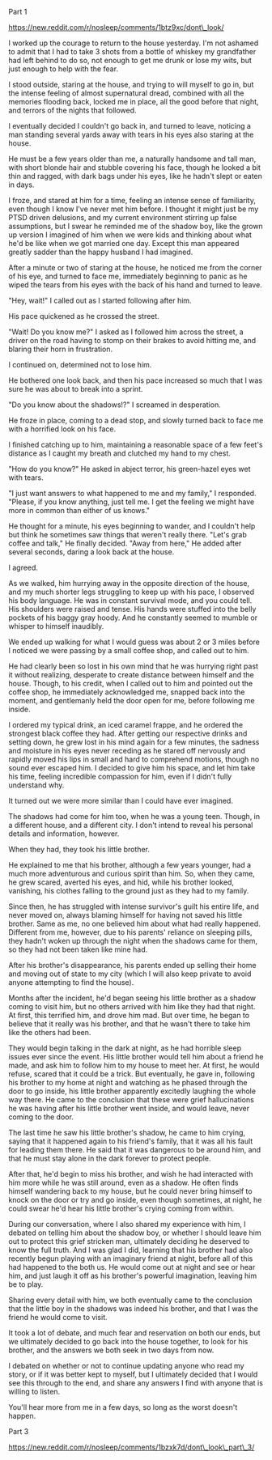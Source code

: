 Part 1

https://new.reddit.com/r/nosleep/comments/1btz9xc/dont\_look/

I worked up the courage to return to the house yesterday. I'm not ashamed to admit that I had to take 3 shots from a bottle of whiskey my grandfather had left behind to do so, not enough to get me drunk or lose my wits, but just enough to help with the fear.

I stood outside, staring at the house, and trying to will myself to go in, but the intense feeling of almost supernatural dread, combined with all the memories flooding back, locked me in place, all the good before that night, and terrors of the nights that followed.

I eventually decided I couldn't go back in, and turned to leave, noticing a man standing several yards away with tears in his eyes also staring at the house.

He must be a few years older than me, a naturally handsome and tall man, with short blonde hair and stubble covering his face, though he looked a bit thin and ragged, with dark bags under his eyes, like he hadn't slept or eaten in days.

I froze, and stared at him for a time, feeling an intense sense of familiarity, even though I know I've never met him before. I thought it might just be my PTSD driven delusions, and my current environment stirring up false assumptions, but I swear he reminded me of the shadow boy, like the grown up version I imagined of him when we were kids and thinking about what he'd be like when we got married one day. Except this man appeared greatly sadder than the happy husband I had imagined.

After a minute or two of staring at the house, he noticed me from the corner of his eye, and turned to face me, immediately beginning to panic as he wiped the tears from his eyes with the back of his hand and turned to leave.

"Hey, wait!" I called out as I started following after him.

His pace quickened as he crossed the street.

"Wait! Do you know me?" I asked as I followed him across the street, a driver on the road having to stomp on their brakes to avoid hitting me, and blaring their horn in frustration.

I continued on, determined not to lose him.

He bothered one look back, and then his pace increased so much that I was sure he was about to break into a sprint.

"Do you know about the shadows!?" I screamed in desperation.

He froze in place, coming to a dead stop, and slowly turned back to face me with a horrified look on his face.

I finished catching up to him, maintaining a reasonable space of a few feet's distance as I caught my breath and clutched my hand to my chest.

"How do you know?" He asked in abject terror, his green-hazel eyes wet with tears.

"I just want answers to what happened to me and my family," I responded. "Please, if you know anything, just tell me. I get the feeling we might have more in common than either of us knows."

He thought for a minute, his eyes beginning to wander, and I couldn't help but think he sometimes saw things that weren't really there. "Let's grab coffee and talk," He finally decided. "Away from here," He added after several seconds, daring a look back at the house.

I agreed.

As we walked, him hurrying away in the opposite direction of the house, and my much shorter legs struggling to keep up with his pace, I observed his body language. He was in constant survival mode, and you could tell. His shoulders were raised and tense. His hands were stuffed into the belly pockets of his baggy gray hoody. And he constantly seemed to mumble or whisper to himself inaudibly.

We ended up walking for what I would guess was about 2 or 3 miles before I noticed we were passing by a small coffee shop, and called out to him.

He had clearly been so lost in his own mind that he was hurrying right past it without realizing, desperate to create distance between himself and the house. Though, to his credit, when I called out to him and pointed out the coffee shop, he immediately acknowledged me, snapped back into the moment, and gentlemanly held the door open for me, before following me inside.

I ordered my typical drink, an iced caramel frappe, and he ordered the strongest black coffee they had. After getting our respective drinks and setting down, he grew lost in his mind again for a few minutes, the sadness and moisture in his eyes never receding as he stared off nervously and rapidly moved his lips in small and hard to comprehend motions, though no sound ever escaped him. I decided to give him his space, and let him take his time, feeling incredible compassion for him, even if I didn't fully understand why.

It turned out we were more similar than I could have ever imagined.

The shadows had come for him too, when he was a young teen. Though, in a different house, and a different city. I don't intend to reveal his personal details and information, however.

When they had, they took his little brother.

He explained to me that his brother, although a few years younger, had a much more adventurous and curious spirit than him. So, when they came, he grew scared, averted his eyes, and hid, while his brother looked, vanishing, his clothes falling to the ground just as they had to my family.

Since then, he has struggled with intense survivor's guilt his entire life, and never moved on, always blaming himself for having not saved his little brother. Same as me, no one believed him about what had really happened. Different from me, however, due to his parents' reliance on sleeping pills, they hadn't woken up through the night when the shadows came for them, so they had not been taken like mine had.

After his brother's disappearance, his parents ended up selling their home and moving out of state to my city (which I will also keep private to avoid anyone attempting to find the house).

Months after the incident, he'd began seeing his little brother as a shadow coming to visit him, but no others arrived with him like they had that night. At first, this terrified him, and drove him mad. But over time, he began to believe that it really was his brother, and that he wasn't there to take him like the others had been.

They would begin talking in the dark at night, as he had horrible sleep issues ever since the event. His little brother would tell him about a friend he made, and ask him to follow him to my house to meet her. At first, he would refuse, scared that it could be a trick. But eventually, he gave in, following his brother to my home at night and watching as he phased through the door to go inside, his little brother apparently excitedly laughing the whole way there. He came to the conclusion that these were grief hallucinations he was having after his little brother went inside, and would leave, never coming to the door.

The last time he saw his little brother's shadow, he came to him crying, saying that it happened again to his friend's family, that it was all his fault for leading them there. He said that it was dangerous to be around him, and that he must stay alone in the dark forever to protect people.

After that, he'd begin to miss his brother, and wish he had interacted with him more while he was still around, even as a shadow. He often finds himself wandering back to my house, but he could never bring himself to knock on the door or try and go inside, even though sometimes, at night, he could swear he'd hear his little brother's crying coming from within.

During our conversation, where I also shared my experience with him, I debated on telling him about the shadow boy, or whether I should leave him out to protect this grief stricken man, ultimately deciding he deserved to know the full truth. And I was glad I did, learning that his brother had also recently begun playing with an imaginary friend at night, before all of this had happened to the both us. He would come out at night and see or hear him, and just laugh it off as his brother's powerful imagination, leaving him be to play.

Sharing every detail with him, we both eventually came to the conclusion that the little boy in the shadows was indeed his brother, and that I was the friend he would come to visit.

It took a lot of debate, and much fear and reservation on both our ends, but we ultimately decided to go back into the house together, to look for his brother, and the answers we both seek in two days from now.

I debated on whether or not to continue updating anyone who read my story, or if it was better kept to myself, but I ultimately decided that I would see this through to the end, and share any answers I find with anyone that is willing to listen.

You'll hear more from me in a few days, so long as the worst doesn't happen.

Part 3

https://new.reddit.com/r/nosleep/comments/1bzxk7d/dont\_look\_part\_3/
